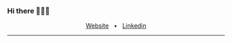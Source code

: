 ### Hi there 👩🏼‍💻

<div align="center">
  <a href="https://mespitaleta1.github.io/portfolio/" target="_blank">Website</a>
  <span>&nbsp;&nbsp;•&nbsp;&nbsp;</span>
  <a href="https://www.linkedin.com/in/melissa-espitaleta-267b90124/" target="_blank">Linkedin</a>
  <br />
  <hr />
</div>

<!--
**mespitaleta1/mespitaleta1** is a ✨ _special_ ✨ repository because its `README.md` (this file) appears on your GitHub profile.

Here are some ideas to get you started:

- 🔭 I’m currently working on ...
- 🌱 I’m currently learning ...
- 👯 I’m looking to collaborate on ...
- 🤔 I’m looking for help with ...
- 💬 Ask me about ...
- 📫 How to reach me: ...
- 😄 Pronouns: ...
- ⚡ Fun fact: ...
-->

